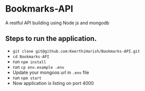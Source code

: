 # Bookmarks-API
A restful API building using Node js and mongodb

## Steps to run the application.
- `git clone git@github.com:KeerthiHarish/Bookmarks-API.git`
- `cd Bookmarks-API`
- run `npm install`
- run `cp env.example .env`
- Update your mongoos url in `.env` file
- run `npm start`
- Now application is listing on port 4000
